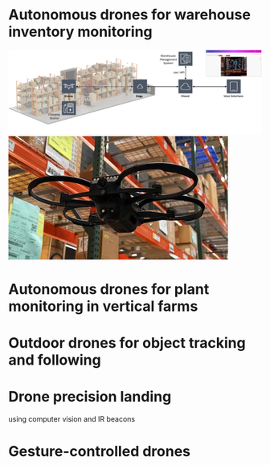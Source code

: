 # Autonomous drones for warehouse inventory monitoring 
![System overview](/images/aims-overview.png)
![Drone](/images/sientis-drone.webp)

# Autonomous drones for plant monitoring in vertical farms

# Outdoor drones for object tracking and following

# Drone precision landing 
using computer vision and IR beacons 

# Gesture-controlled drones